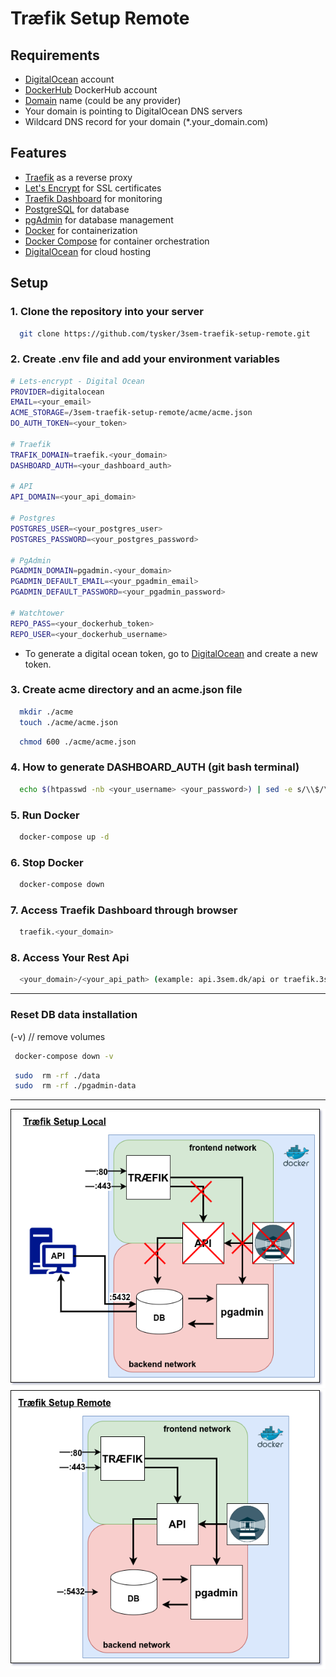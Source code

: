 # Træfik Setup Remote

## Requirements

- [DigitalOcean](https://www.digitalocean.com/) account
- [DockerHub](https://hub.docker.com/search?q=) DockerHub account
- [Domain](https://www.namecheap.com/) name (could be any provider)
- Your domain is pointing to DigitalOcean DNS servers
- Wildcard DNS record for your domain (*.your_domain.com)

## Features

- [Traefik](https://traefik.io/) as a reverse proxy
- [Let's Encrypt](https://letsencrypt.org/) for SSL certificates
- [Traefik Dashboard](https://docs.traefik.io/operations/dashboard/) for monitoring
- [PostgreSQL](https://www.postgresql.org/) for database
- [pgAdmin](https://www.pgadmin.org/) for database management
- [Docker](https://www.docker.com/) for containerization
- [Docker Compose](https://docs.docker.com/compose/) for container orchestration
- [DigitalOcean](https://www.digitalocean.com/) for cloud hosting

## Setup

### 1. Clone the repository into your server

```bash
  git clone https://github.com/tysker/3sem-traefik-setup-remote.git
```

### 2. Create .env file and add your environment variables

```bash
# Lets-encrypt - Digital Ocean
PROVIDER=digitalocean
EMAIL=<your_email>
ACME_STORAGE=/3sem-traefik-setup-remote/acme/acme.json
DO_AUTH_TOKEN=<your_token>

# Traefik
TRAFIK_DOMAIN=traefik.<your_domain>
DASHBOARD_AUTH=<your_dashboard_auth>

# API
API_DOMAIN=<your_api_domain>

# Postgres
POSTGRES_USER=<your_postgres_user>
POSTGRES_PASSWORD=<your_postgres_password>

# PgAdmin
PGADMIN_DOMAIN=pgadmin.<your_domain>
PGADMIN_DEFAULT_EMAIL=<your_pgadmin_email>
PGADMIN_DEFAULT_PASSWORD=<your_pgadmin_password>

# Watchtower
REPO_PASS=<your_dockerhub_token>
REPO_USER=<your_dockerhub_username>

```

- To generate a digital ocean token, go to [DigitalOcean](https://cloud.digitalocean.com/account/api/tokens) and create a new token.

### 3. Create acme directory and an acme.json file

```bash
  mkdir ./acme
  touch ./acme/acme.json
```

```bash
  chmod 600 ./acme/acme.json
```

### 4. How to generate DASHBOARD_AUTH (git bash terminal)

```bash
  echo $(htpasswd -nb <your_username> <your_password>) | sed -e s/\\$/\\$\\$/g
```

### 5. Run Docker

```bash
  docker-compose up -d
```

### 6. Stop Docker

```bash
  docker-compose down
```

### 7. Access Traefik Dashboard through browser

```bash
  traefik.<your_domain>
```

### 8. Access Your Rest Api

```bash
  <your_domain>/<your_api_path> (example: api.3sem.dk/api or traefik.3sem.dk/api)
```

***

### Reset DB data installation

(-v) // remove volumes
```bash
 docker-compose down -v 
```

```bash
 sudo  rm -rf ./data
 sudo  rm -rf ./pgadmin-data
```

***

<img src="./utility/3sem-setup-local.drawio.png" alt="3 semester local environment setup">
<img src="./utility/3sem-setup-remote.drawio.png" alt="3 semester local environment setup">
